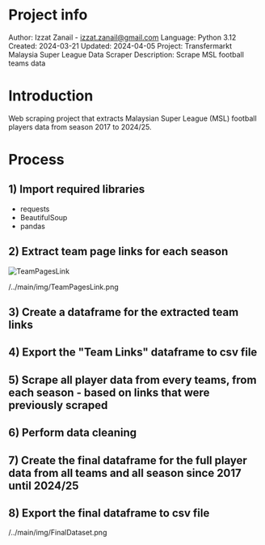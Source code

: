 # Project info

Author: Izzat Zanail - izzat.zanail@gmail.com
Language: Python 3.12
Created: 2024-03-21
Updated: 2024-04-05
Project: Transfermarkt Malaysia Super League Data Scraper
Description: Scrape MSL football teams data


# Introduction

Web scraping project that extracts Malaysian Super League (MSL) football players data from season 2017 to 2024/25.





# Process

## 1) Import required libraries

- requests
- BeautifulSoup
- pandas


## 2) Extract team page links for each season

![TeamPagesLink](https://github.com/IzzatZanail/MalaysiaSuperLeague_TransfermrktDataScraping/img/TeamPagesLink.png?raw=true)

/../main/img/TeamPagesLink.png

## 3) Create a dataframe for the extracted team links


## 4) Export the "Team Links" dataframe to csv file


## 5) Scrape all player data from every teams, from each season - based on links that were previously scraped


## 6) Perform data cleaning


## 7) Create the final dataframe for the full player data from all teams and all season since 2017 until 2024/25


## 8) Export the final dataframe to csv file

/../main/img/FinalDataset.png

